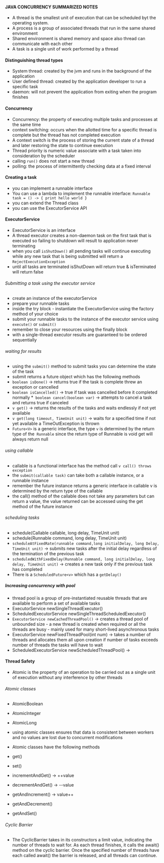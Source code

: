 #### JAVA CONCURRENCY SUMMARIZED NOTES
* A thread is the smallest unit of execution that can be scheduled byt the operating system.
* A process is a group of associated threads that run in the same shared environment
* Shared environment is shared memory and space also thread can communicate with each other
* A task is a single unit of work performed by a thread

#### Distinguishing thread types
* System thread: created by the jvm and runs in the background of the application
* User defined thread: created by the application developer to run a specific task
* daemon: will not prevent the application from exiting when the program finishes

#### Concurrency
* Concurrency: the property of executing multiple tasks and processes at the same time
* context switching: occurs when the allotted time for a specific thread is complete but the thread has not completed execution
* A context switch is the process of storing the current state of a thread and later restoring the state to continue execution
* Thread priority is numeric value associate with a task taken into consideration by the scheduler
* calling `run()` does not start a new thread
* polling: the process of intermittently checking data at a fixed interval

#### Creating a task
* you can implement a runnable interface
* You can use a lambda to implement the runnable interface: `Runnable task = () -> { print hello world }`
* you can extend the Thread class
* you can use the ExecutorService API

#### ExecutorService
* ExecutorService is an interface
* A thread executor creates a non-daemon task on the first task that is executed so failing to shutdown will result to application never terminating
* when you call `isShutDown()` all pending tasks will continue executing while any new task that is being submitted will return a `RejectExecutionException`
* until all tasks are terminated isShutDown will return true & isTerminated will return false

###### Submitting a task using the executor service
* create an instance of the executorService
* prepare your runnable tasks
* inside the try block - instantiate the ExecutorService using the factory method of your choice
* submit your runnable tasks to the instance of the executor service using `execute()` or `submit()`
* remember to close your resources using the finally block
* with a single-thread executor results are guaranteed to be ordered sequentially

###### waiting for results

* using the `submit()` method to submit tasks you can determine the state of the task
* submit returns a future object which has the following methods
* `boolean isDone()` -> returns true if the task is complete threw an exception or cancelled
* `boolean isCancelled()` -> true if task was cancelled before it completed normally
*` boolean cancel(boolean var)` -> attempts to cancel a task and returns true if canceled
* `v get()` -> returns the results of the tasks and waits endlessly if not yet available
* `v get(long timeout, TimeUnit unit)` -> waits for a specified time if not yet available a TimeOutException is thrown
* `Future<V>` is a generic interface, the type `v` is determined by the return type of the` Runnable` since the return type of Runnable is void get will always return null


###### using callable
* callable is a functional interface has the method call `v call() throws exception`
* the `submit(callable task)` can take both a callable instance, or a runnable instance
* remember the future instance returns a generic interface in callable v is determined by the return type of the callable
* the call() method of the callable does not take any parameters but can return a value, the value returned can be accessed using the get method of the future instance

###### scheduling tasks
* schedule(Callable<V> callable, long delay, TimeUnit unit)
* schedule(Runnable command, long delay, TimeUnit unit)
* `scheduleAtFixedRate(runnable command,long initialDelay, long Delay, TimeUnit unit)` -> submits new tasks after the initial delay regardless of the termination of the previous task
* `scheduledWithFixedDelay(Runnable command, long initialDelay, long delay, TimeUnit unit)` -> creates a new task only if the previous task has completed
* There is a `ScheduledFuture<v>` which has a `getDelay()`

##### Increasing concurrency with pool
* thread pool is a group of pre-instantiated reusable threads that are available to perform a set of available tasks
* ExecutorService newSingleThreadExecutor()
* ScheduledExecutorService newSingleThreadScheduledExecutor()
* `ExecutorService newCachedThreadPool()` -> creates a thread pool of unbounded size - a new thread is created when required or all the threads are busy - mainly used for many short-lived asynchronous tasks
* ExecutorService newFixedThreadPool(int num)  -> takes a number of threads and allocates them all upon creation if number of tasks exceeds number of threads the tasks will have to wait
* ScheduledExecutorService newScheduledThreadPool() -> 
#### Thread Safety
* Atomic is the property of an operation to be carried out as a single unit of execution without any interference by other threads
###### Atomic classes
* AtomicBoolean
* AtomicInteger
* AtomicLong

* using atomic classes ensures that data is consistent between workers and no values are lost due to concurrent modifications
* Atomic classes have the following methods
* get()
* set()
* incrementAndGet() -> ++value
* decrementAndGet() -> --value
* getAndIncrement() -> value++
* getAndDecrement()
* getAndSet()

###### Cyclic Barrier
* The CyclicBarrier takes in its constructors a limit value, indicating the number of threads to wait for. As each thread finishes, it calls the await() method on the cyclic barrier. Once the specified number of threads have each called	await() the barrier is released, and all threads can continue.
